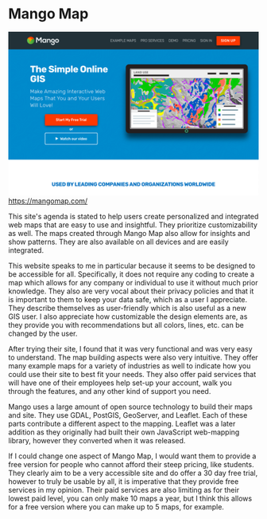 # Mango Map

![Mango Map Homepage](./MangoMap.png)
https://mangomap.com/

This site's agenda is stated to help users create personalized and integrated web maps that are easy to use and insightful. They prioritize customizability as well. The maps created through Mango Map also allow for insights and show patterns. They are also available on all devices and are easily integrated. 

This website speaks to me in particular because it seems to be designed to be accessible for all. Specifically, it does not require any coding to create a map which allows for any company or individual to use it without much prior knowledge. They also are very vocal about their privacy policies and that it is important to them to keep your data safe, which as a user I appreciate. They describe themselves as user-friendly which is also useful as a new GIS user. I also appreciate how customizable the design elements are, as they provide you with recommendations but all colors, lines, etc. can be changed by the user.

After trying their site, I found that it was very functional and was very easy to understand. The map building aspects were also very intuitive. They offer many example maps for a variety of industries as well to indicate how you could use their site to best fit your needs. They also offer paid services that will have one of their employees help set-up your account, walk you through the features, and any other kind of support you need.

Mango uses a large amount of open source technology to build their maps and site. They use GDAL, PostGIS, GeoServer, and Leaflet. Each of these parts contribute a different aspect to the mapping. Leaflet was a later addition as they originally had built their own JavaScript web-mapping library, however they converted when it was released.

If I could change one aspect of Mango Map, I would want them to provide a free version for people who cannot afford their steep pricing, like students. They clearly aim to be a very accessible site and do offer a 30 day free trial, however to truly be usable by all, it is imperative that they provide free services in my opinion. Their paid services are also limiting as for their lowest paid level, you can only make 10 maps a year, but I think this allows for a free version where you can make up to 5 maps, for example.
